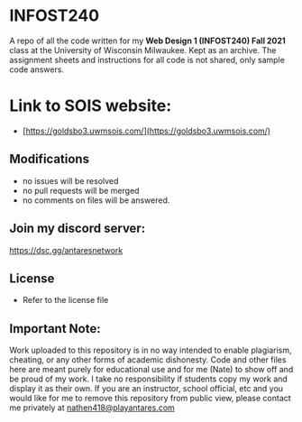 # INFOST240
A repo of all the code written for my **Web Design 1 (INFOST240) Fall 2021** class at the University of Wisconsin Milwaukee. Kept as an archive. The assignment sheets and instructions for all code is not shared, only sample code answers. 

# Link to SOIS website:
- [https://goldsbo3.uwmsois.com/](https://goldsbo3.uwmsois.com/)

## Modifications
- no issues will be resolved
- no pull requests will be merged
- no comments on files will be answered.

## Join my discord server:
https://dsc.gg/antaresnetwork

## License

- Refer to the license file

## Important Note:
Work uploaded to this repository is in no way intended to enable plagiarism, cheating, or any other forms of academic dishonesty. Code and other files here are meant purely for educational use and for me (Nate) to show off and be proud of my work. I take no responsibility if students copy my work and display it as their own. 
If you are an instructor, school official, etc and you would like for me to remove this repository from public view, please contact me privately at [nathen418@playantares.com](mailto:nathen418@playantares.com)
